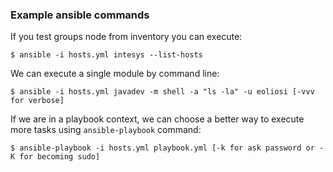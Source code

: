 ### Example ansible commands 

If you test groups node from inventory you can execute:

`$ ansible -i hosts.yml intesys --list-hosts`

We can execute a single module by command line:

`$ ansible -i hosts.yml javadev -m shell -a "ls -la" -u eoliosi [-vvv for verbose]`

If we are in a playbook context, we can choose a better way to execute more tasks using `ansible-playbook` command:

`$ ansible-playbook -i hosts.yml playbook.yml [-k for ask password or -K for becoming sudo]`

